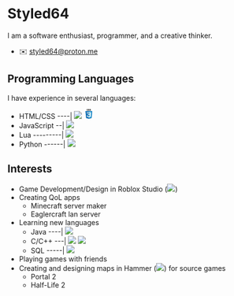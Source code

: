 
# Styled64

I am a software enthusiast, programmer, and a creative thinker.

- ✉️ styled64@proton.me
## Programming Languages

I have experience in several languages:
- HTML/CSS ----| <img src="https://cdn-icons-png.flaticon.com/512/5968/5968267.png" width="20" /> <img src="https://raw.githubusercontent.com/github/explore/6c6508f34230f0ac0d49e847a326429eefbfc030/topics/css/css.png" width="20" />
- JavaScript --| <img src="https://github.com/user-attachments/assets/e78c836a-0224-4798-a415-42097db74bf9" width="20" />
- Lua ---------| <img src="https://upload.wikimedia.org/wikipedia/commons/c/cf/Lua-Logo.svg" width="20" />
- Python ------| <img src="https://cdn3.iconfinder.com/data/icons/logos-and-brands-adobe/512/267_Python-512.png" width="20" />
## Interests
- Game Development/Design in Roblox Studio (<img src="https://static.wikia.nocookie.net/roblox/images/a/a0/Roblox_Studio_Icon_6.svg/revision/latest?cb=20230511025706" width="20"/>)
- Creating QoL apps
    + Minecraft server maker
    + Eaglercraft lan server
- Learning new languages
    + Java ----| <img src="https://static-00.iconduck.com/assets.00/java-icon-1511x2048-6ikx8301.png" width="20"/>
    + C/C++ ---| <img src="https://static-00.iconduck.com/assets.00/c-original-icon-1788x2048-6b74oi6m.png" width="20"/> <img src="https://user-images.githubusercontent.com/42747200/46140125-da084900-c26d-11e8-8ea7-c45ae6306309.png" width="20"/>
    + SQL -----| <img src="https://static-00.iconduck.com/assets.00/sql-database-generic-icon-1521x2048-d0vdpxpg.png" width="20"/>
- Playing games with friends
- Creating and designing maps in Hammer (<img src="https://developer.valvesoftware.com/w/images/thumb/4/4f/Icon-Hammer_4.x.png/16px-Icon-Hammer_4.x.png"/>) for source games
    + Portal 2
    + Half-Life 2
     
